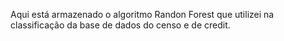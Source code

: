 Aqui está armazenado o algoritmo Randon Forest que utilizei na classificação da base de dados do censo e de credit.